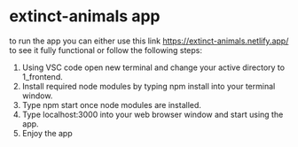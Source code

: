 # extinct-animals app

to run the app you can either use this link https://extinct-animals.netlify.app/ to see it fully functional or follow the following steps:

1. Using VSC code open new terminal and change your active directory to 1_frontend. 
2. Install required node modules by typing npm install into your terminal window.
3. Type npm start once node modules are installed.
4. Type localhost:3000 into your web browser window and start using the app.
5. Enjoy the app
